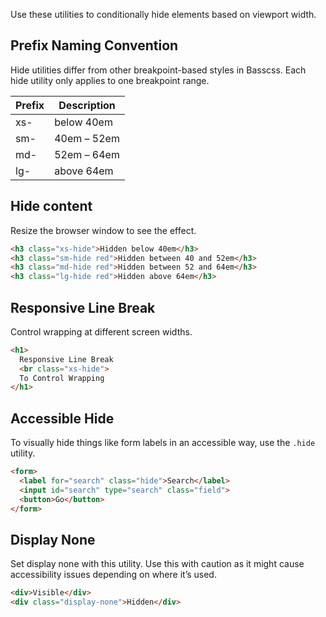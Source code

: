 
Use these utilities to conditionally hide elements based on viewport width.

## Prefix Naming Convention

Hide utilities differ from other breakpoint-based styles in Basscss. Each hide utility only applies to one breakpoint range.

<div class="overflow-auto">
  <table class="mb2 table-flush table-light">
    <thead>
      <tr> <th>Prefix</th> <th>Description</th> </tr>
    </thead>
    <tbody>
      <tr> <td>xs-</td> <td>below 40em</td> </tr>
      <tr> <td>sm-</td> <td>40em – 52em</td> </tr>
      <tr> <td>md-</td> <td>52em – 64em</td> </tr>
      <tr> <td>lg-</td> <td>above 64em</td> </tr>
    </tbody>
  </table>
</div>


## Hide content
Resize the browser window to see the effect.

```html
<h3 class="xs-hide">Hidden below 40em</h3>
<h3 class="sm-hide red">Hidden between 40 and 52em</h3>
<h3 class="md-hide red">Hidden between 52 and 64em</h3>
<h3 class="lg-hide red">Hidden above 64em</h3>
```

## Responsive Line Break
Control wrapping at different screen widths.

```html
<h1>
  Responsive Line Break
  <br class="xs-hide">
  To Control Wrapping
</h1>
```

## Accessible Hide

To visually hide things like form labels in an accessible way, use the `.hide` utility.

```html
<form>
  <label for="search" class="hide">Search</label>
  <input id="search" type="search" class="field">
  <button>Go</button>
</form>
```

## Display None

Set display none with this utility. Use this with caution as it might cause accessibility issues depending on where it’s used.

```html
<div>Visible</div>
<div class="display-none">Hidden</div>
```

